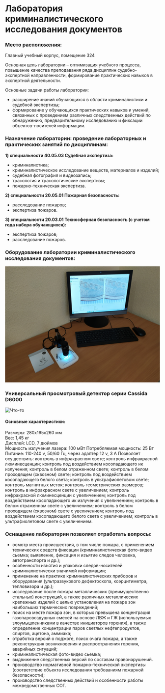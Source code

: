 # Лаборатория криминалистического исследования документов
### Место расположения:
Главный учебный корпус, помещение 324 


 Основная цель лаборатории – оптимизация учебного процесса, повышение качества преподавания ряда дисциплин судебно-экспертной направленности, формирование практических навыков в экспертной деятельности.

Основные задачи работы лаборатории:
- расширение знаний обучающихся в области криминалистики и судебной экспертизы;
- формирование у обучающихся практических навыков и умений, связанных с проведением различных следственных действий по обнаружению, предварительному исследованию и фиксации объектов-носителей информации.


### Назначение лаборатории: проведение лабораторных и практических занятий по дисциплинам: 

**1) специальности 40.05.03 Судебная экспертиза:**
- криминалистика;
- криминалистическое исследование веществ, материалов и изделий;
- судебная фотография и видеозапись;
- трасология и трасологические экспертизы;
- пожарно-техническая экспертиза.

**2) специальности 20.05.01 Пожарная безопасность:**
- расследование пожаров;
- экспертиза пожаров.

**3) специальности 20.03.01 Техносферная безопасность (с учетом года набора обучающихся):**
- экспертиза пожаров;
- расследование пожаров.

### Оборудование лаборатории криминалистического исследования документов:
![Что-то](IMG_20210120_120553.jpg "Место проведения пожароопасных работ")

### Универсальный просмотровый детектор серии Cassida D6000
![Что-то](IMG_20210120_120813.jpg "Место проведения пожароопасных работ")
#### Основные характеристики: 
Размеры: 280х165х260 мм  
Вес: 1,45 кг  
Дисплей: LCD, 7 дюймов  
Мощность излучения лазера: 100 мВт Потребляемая мощность: 25 Вт  
Питание: 110-240 v, 50/60 Гц, через адаптер 12 v, 3 A 
Позволяет осуществить: контроль в инфракрасном свете; контроль инфракрасной люминесценции; контроль под воздействием косопадающего ик излучения; контроль в белом отраженном 
свете; контроль в белом проходящем (сквозном) свете; контроль под воздействием косопадающего белого света; контроль в ультрафиолетовом свете; контроль магнитных меток; 
контроль геометрических размеров; контроль в инфракрасном свете с увеличением; контроль инфракрасной люминесценции с увеличением; контроль под воздействием косопадающего ик 
излучения с увеличением; контроль в белом отраженном свете с увеличением; контроль в белом проходящем (сквозном) свете с увеличением; контроль под воздействием косопадающего белого света с увеличением; контроль в ультрафиолетовом свете с увеличением.

### Оснащение лаборатории позволяет отработать вопросы:
- осмотр места происшествия, в том числе пожара, с применением технических средств фиксации (криминалистическая фото-видео сьемка; выявление, фиксация и изъятие следов человека, автотранспорта и др.);
- особенности изъятия и упаковки следов-носителей криминалистически значимой информации;
- применение на практике криминалистических приборов и оборудования (ультразвукового дефектоскопа, коэрцитиметра, тепловизора и др.);
- исследование после пожара металлических (преимущественно стальных) конструкций, а также различных металлических крепежных изделий с целью установления на пожаре зон наибольших термических повреждений;
- поиск на месте пожара зон, в которых превышена концентрация газопаровоздушных смесей на основе ЛВЖ и ГЖ (используемых злоумышленниками в качестве инициаторов горения), а также определение концентрации паров светлых нефтепродуктов, спиртов, ацетона, аммиака;
- отработка версий о поджоге, поиск очага пожара, а также реконструкция возникновения и распространения горения, аварийных ситуаций;
- криминалистическая фото-видео сьемка;
- выдвижение следственных версий по составам правонарушений.
- производство нормативной пожарно-технической экспертизы (соответствие объекта исследования требованиям пожарной безопасности);
- производство следственных действий и особенности работы межведомственных СОГ.
